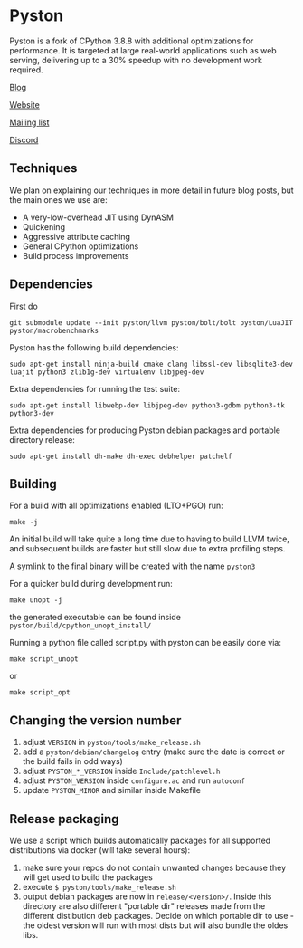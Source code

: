 # Pyston

Pyston is a fork of CPython 3.8.8 with additional optimizations for performance.  It is targeted at large real-world applications such as web serving, delivering up to a 30% speedup with no development work required.

[Blog](https://blog.pyston.org/)

[Website](https://pyston.org/)

[Mailing list](http://eepurl.com/hops6n)

[Discord](https://discord.gg/S7gsqnb)

## Techniques

We plan on explaining our techniques in more detail in future blog posts, but the main ones we use are:

- A very-low-overhead JIT using DynASM
- Quickening
- Aggressive attribute caching
- General CPython optimizations
- Build process improvements

## Dependencies

First do

```
git submodule update --init pyston/llvm pyston/bolt/bolt pyston/LuaJIT pyston/macrobenchmarks
```

Pyston has the following build dependencies:

```
sudo apt-get install ninja-build cmake clang libssl-dev libsqlite3-dev luajit python3 zlib1g-dev virtualenv libjpeg-dev
```

Extra dependencies for running the test suite:
```
sudo apt-get install libwebp-dev libjpeg-dev python3-gdbm python3-tk python3-dev
```

Extra dependencies for producing Pyston debian packages and portable directory release:
```
sudo apt-get install dh-make dh-exec debhelper patchelf
```

## Building

For a build with all optimizations enabled (LTO+PGO) run:

```
make -j
```

An initial build will take quite a long time due to having to build LLVM twice, and subsequent builds are faster but still slow due to extra profiling steps.

A symlink to the final binary will be created with the name `pyston3`

For a quicker build during development run:
```
make unopt -j
```
the generated executable can be found inside `pyston/build/cpython_unopt_install/`

Running a python file called script.py with pyston can be easily done via:
```
make script_unopt
```
or
```
make script_opt
```

## Changing the version number
1. adjust `VERSION` in `pyston/tools/make_release.sh`
2. add a `pyston/debian/changelog` entry (make sure the date is correct or the build fails in odd ways)
3. adjust `PYSTON_*_VERSION` inside `Include/patchlevel.h`
4. adjust `PYSTON_VERSION` inside `configure.ac` and run `autoconf`
5. update `PYSTON_MINOR` and similar inside Makefile

## Release packaging
We use a script which builds automatically packages for all supported distributions via docker (will take several hours):
1. make sure your repos do not contain unwanted changes because they will get used to build the packages 
2. execute `$ pyston/tools/make_release.sh`
3. output debian packages are now in `release/<version>/`. 
   Inside this directory are also different "portable dir" releases made from the different distibution deb packages.
   Decide on which portable dir to use - the oldest version will run with most dists but will also bundle the oldes libs.
